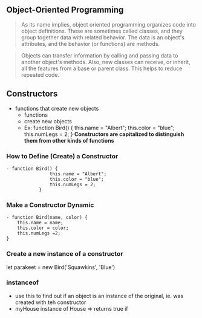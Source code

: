 ## Object-Oriented Programming

> As its name implies, object oriented programming organizes code into object definitions. These are sometimes called classes, and they group together data with related behavior. The data is an object's attributes, and the behavior (or functions) are methods.

> Objects can transfer information by calling and passing data to another object's methods. Also, new classes can receive, or inherit, all the features from a base or parent class. This helps to reduce repeated code.

## Constructors 

- functions that create new objects
    - functions
    - create new objects
    - Ex:  function Bird() {
                this.name = "Albert";
                this.color = "blue";
                this.numLegs = 2;
            }
    **Constructors are capitalized to distinguish them from other kinds of functions**

### How to Define (Create) a Constructor
    - function Bird() {
                    this.name = "Albert";
                    this.color = "blue";
                    this.numLegs = 2;
                }
### Make a Constructor Dynamic
    - function Bird(name, color) {
        this.name = name;
        this.color = color; 
        this.numLegs =2;
    }


### Create a new instance of a constructor
let parakeet = new Bird('Squawkins', 'Blue')

### instanceof
- use this to find out if an object is an instance of the original, ie. was created with teh constructor
- myHouse instance of House => returns true if

